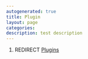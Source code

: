 ```yaml
---
autogenerated: true
title: Plugin
layout: page
categories: 
description: test description
---
```


1.  REDIRECT [Plugins](Plugins)

